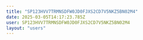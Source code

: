 ```yaml
---
title: "SP123HVV7TRMNSDFW0JD0FJXS2CD7V5NKZ5BN02M4"
date: 2025-03-05T14:17:23.785Z
user: SP123HVV7TRMNSDFW0JD0FJXS2CD7V5NKZ5BN02M4
layout: "users"
---
```

    